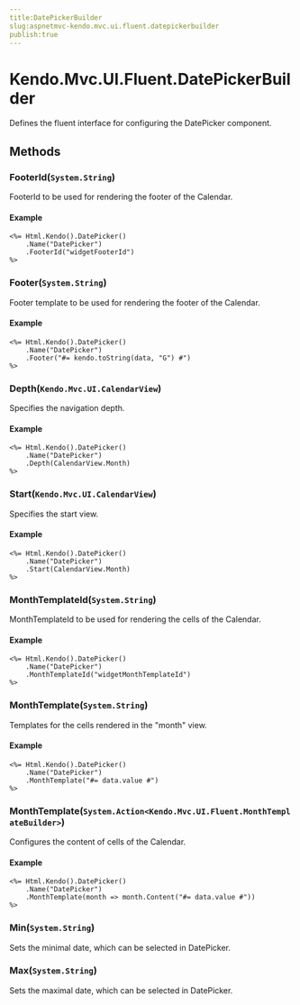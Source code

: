 ```yaml
---
title:DatePickerBuilder
slug:aspnetmvc-kendo.mvc.ui.fluent.datepickerbuilder
publish:true
---
```


# Kendo.Mvc.UI.Fluent.DatePickerBuilder
Defines the fluent interface for configuring the DatePicker component.



## Methods

### FooterId(`System.String`)
FooterId to be used for rendering the footer of the Calendar.


#### Example

    <%= Html.Kendo().DatePicker()
        .Name("DatePicker")
        .FooterId("widgetFooterId")
    %>
        




### Footer(`System.String`)
Footer template to be used for rendering the footer of the Calendar.


#### Example

    <%= Html.Kendo().DatePicker()
        .Name("DatePicker")
        .Footer("#= kendo.toString(data, "G") #")
    %>
        




### Depth(`Kendo.Mvc.UI.CalendarView`)
Specifies the navigation depth.


#### Example

    <%= Html.Kendo().DatePicker()
        .Name("DatePicker")
        .Depth(CalendarView.Month)
    %>
        




### Start(`Kendo.Mvc.UI.CalendarView`)
Specifies the start view.


#### Example

    <%= Html.Kendo().DatePicker()
        .Name("DatePicker")
        .Start(CalendarView.Month)
    %>
        




### MonthTemplateId(`System.String`)
MonthTemplateId to be used for rendering the cells of the Calendar.


#### Example

    <%= Html.Kendo().DatePicker()
        .Name("DatePicker")
        .MonthTemplateId("widgetMonthTemplateId")
    %>
        




### MonthTemplate(`System.String`)
Templates for the cells rendered in the "month" view.


#### Example

    <%= Html.Kendo().DatePicker()
        .Name("DatePicker")
        .MonthTemplate("#= data.value #")
    %>
        




### MonthTemplate(`System.Action<Kendo.Mvc.UI.Fluent.MonthTemplateBuilder>`)
Configures the content of cells of the Calendar.


#### Example

    <%= Html.Kendo().DatePicker()
        .Name("DatePicker")
        .MonthTemplate(month => month.Content("#= data.value #"))
    %>
        




### Min(`System.String`)
Sets the minimal date, which can be selected in DatePicker.





### Max(`System.String`)
Sets the maximal date, which can be selected in DatePicker.






